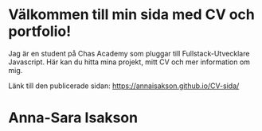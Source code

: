 # Välkommen till min sida med CV och portfolio!

Jag är en student på Chas Academy som pluggar till Fullstack-Utvecklare Javascript.
Här kan du hitta mina projekt, mitt CV och mer information om mig.

Länk till den publicerade sidan: https://annaisakson.github.io/CV-sida/

# Anna-Sara Isakson

